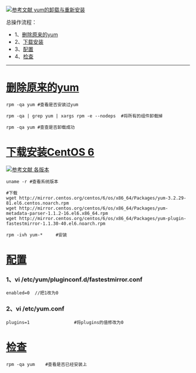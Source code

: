 [![](https://img.shields.io/badge/参考文献-yum的卸载与重新安装-yellow.svg "参考文献 yum的卸载与重新安装")](https://blog.csdn.net/m0_37886429/article/details/75009382)


总操作流程：
- 1、[删除原来的yum](#Linux-01)
- 2、[下载安装](#Linux-02)
- 3、[配置](#Linux-03)
- 4、[检查](#Linux-04)

----------

# <a name="Linux-01" href="#" >删除原来的yum</a>
```
rpm -qa yum #查看是否安装过yum

rpm -qa | grep yum | xargs rpm -e --nodeps  #将所有的组件卸载掉

rpm -qa yum #查查是否卸载成功
```
# <a name="Linux-02" href="#" >下载安装CentOS 6</a>
[![](https://img.shields.io/badge/参考文献-各版本-yellow.svg "参考文献 各版本")](https://blog.csdn.net/weicaijiang/article/details/78699206)

```
uname -r #查看系统版本

#下载
wget http://mirror.centos.org/centos/6/os/x86_64/Packages/yum-3.2.29-81.el6.centos.noarch.rpm
wget http://mirror.centos.org/centos/6/os/x86_64/Packages/yum-metadata-parser-1.1.2-16.el6.x86_64.rpm
wget http://mirror.centos.org/centos/6/os/x86_64/Packages/yum-plugin-fastestmirror-1.1.30-40.el6.noarch.rpm

rpm -ivh yum-*     #安装

```
# <a name="Linux-03" href="#" >配置</a>
### 1、vi  /etc/yum/pluginconf.d/fastestmirror.conf
```
enabled=0  //把1改为0 
```
### 2、vi /etc/yum.conf
```
plugins=1                 #将plugins的值修改为0
```
# <a name="Linux-04" href="#" >检查</a>
```
rpm -qa yum    #查看是否已经安装上
```